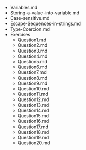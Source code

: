 - Variables.md
- Storing-a-value-into-variable.md
- Case-sensitive.md
- Escape-Sequences-in-strings.md
- Type-Coercion.md
- Exercises
    - Question1.md
    - Question2.md
    - Question3.md
    - Question4.md
    - Question5.md
    - Question6.md
    - Question7.md
    - Question8.md
    - Question9.md 
    - Question10.md
    - Question11.md
    - Question12.md
    - Question13.md
    - Question14.md
    - Question15.md
    - Question16.md
    - Question17.md
    - Question18.md
    - Question19.md 
    - Question20.md 
